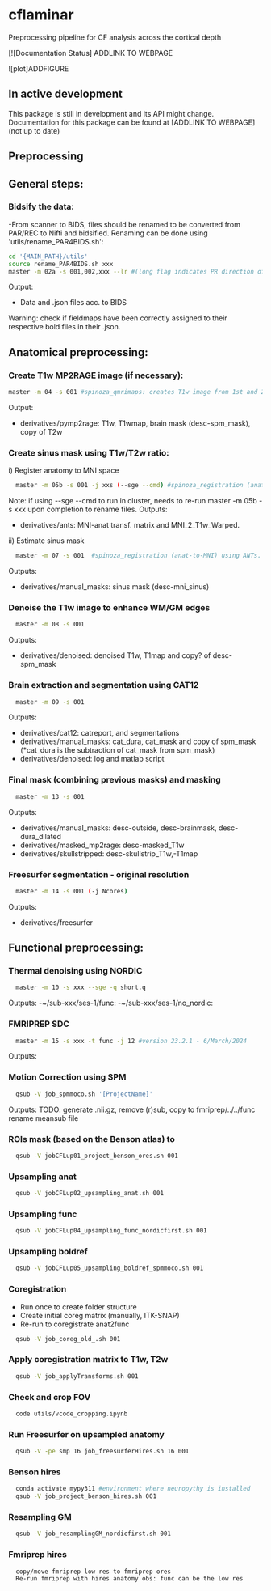 # cflaminar
Preprocessing pipeline for CF analysis across the cortical depth

[![Documentation Status] ADDLINK TO WEBPAGE

![plot]ADDFIGURE

## In active development
This package is still in development and its API might change. Documentation for this package can be found at [ADDLINK TO WEBPAGE] (not up to date)

## Preprocessing

## General steps:

### Bidsify the data:

-From scanner to BIDS, files should be renamed to be converted from PAR/REC to Nifti and bidsified. Renaming can be done using 'utils/rename_PAR4BIDS.sh':

```bash
cd '{MAIN_PATH}/utils'
source rename_PAR4BIDS.sh xxx
master -m 02a -s 001,002,xxx --lr #(long flag indicates PR direction of BOLD files; subjects separated with commas without spaces)
```
  Output:
  - Data and .json files acc. to BIDS

  Warning: check if fieldmaps have been correctly assigned to their respective bold files in their .json.

## Anatomical preprocessing:

### Create T1w MP2RAGE image (if necessary):
```bash
master -m 04 -s 001 #spinoza_qmrimaps: creates T1w image from 1st and 2nd inversion images using Pymp2rage
```
  Output:
  - derivatives/pymp2rage: T1w, T1wmap, brain mask (desc-spm_mask), copy of T2w

### Create sinus mask using T1w/T2w ratio:
i) Register anatomy to MNI space  
```bash
  master -m 05b -s 001 -j xxs (--sge --cmd) #spinoza_registration (anat-to-MNI) using ANTs. Matrix is necessary for sinus mask (-m 07).
```
Note: if using --sge --cmd to run in cluster, needs to re-run master -m 05b -s xxx upon completion to rename files.
  Outputs:
  - derivatives/ants: MNI-anat transf. matrix and MNI_2_T1w_Warped.

ii) Estimate sinus mask
```bash
  master -m 07 -s 001  #spinoza_registration (anat-to-MNI) using ANTs. Matrix is necessary for sinus mask (-m 07).
```
  Outputs:
  - derivatives/manual_masks: sinus mask (desc-mni_sinus)

### Denoise the T1w image to enhance WM/GM edges
```bash
  master -m 08 -s 001  
```
Outputs:
- derivatives/denoised: denoised T1w, T1map and copy? of desc-spm_mask

### Brain extraction and segmentation using CAT12
```bash
  master -m 09 -s 001  
```
Outputs:
- derivatives/cat12: catreport, and segmentations
- derivatives/manual_masks: cat_dura, cat_mask and copy of spm_mask (*cat_dura is the subtraction of cat_mask from spm_mask)
- derivatives/denoised: log and matlab script

### Final mask (combining previous masks) and masking
```bash
  master -m 13 -s 001  
```
Outputs:
- derivatives/manual_masks: desc-outside, desc-brainmask, desc-dura_dilated
- derivatives/masked_mp2rage: desc-masked_T1w
- derivatives/skullstripped: desc-skullstrip_T1w,-T1map

### Freesurfer segmentation - original resolution
```bash
  master -m 14 -s 001 (-j Ncores)   
```
Outputs:
- derivatives/freesurfer


## Functional preprocessing:

### Thermal denoising using NORDIC
```bash
  master -m 10 -s xxx --sge -q short.q
```
Outputs:
-~/sub-xxx/ses-1/func:
-~/sub-xxx/ses-1/no_nordic:

### FMRIPREP SDC
```bash
  master -m 15 -s xxx -t func -j 12 #version 23.2.1 - 6/March/2024
```
Outputs:


### Motion Correction using SPM
```bash
  qsub -V job_spmmoco.sh '[ProjectName]'
```
Outputs:
TODO: generate .nii.gz, remove (r)sub, copy to fmriprep/../../func 
      rename meansub file

### ROIs mask (based on the Benson atlas) to 
```bash
  qsub -V jobCFLup01_project_benson_ores.sh 001
```    
### Upsampling anat
```bash
  qsub -V jobCFLup02_upsampling_anat.sh 001
```
### Upsampling func
```bash
  qsub -V jobCFLup04_upsampling_func_nordicfirst.sh 001
```
### Upsampling boldref
```bash
  qsub -V jobCFLup05_upsampling_boldref_spmmoco.sh 001
```
### Coregistration
- Run once to create folder structure
- Create initial coreg matrix (manually, ITK-SNAP)
- Re-run to coregistrate anat2func

```bash
  qsub -V job_coreg_old_.sh 001
```
### Apply coregistration matrix to T1w, T2w

```bash
  qsub -V job_applyTransforms.sh 001
```

### Check and crop FOV
```bash
  code utils/vcode_cropping.ipynb
```
### Run Freesurfer on upsampled anatomy 
```bash
  qsub -V -pe smp 16 job_freesurferHires.sh 16 001
```
### Benson hires 
```bash
  conda activate mypy311 #environment where neuropythy is installed
  qsub -V job_project_benson_hires.sh 001
```

### Resampling GM
```bash
  qsub -V job_resamplingGM_nordicfirst.sh 001
```
### Fmriprep hires
```bash
  copy/move fmriprep low res to fmriprep ores
  Re-run fmriprep with hires anatomy obs: func can be the low res

```